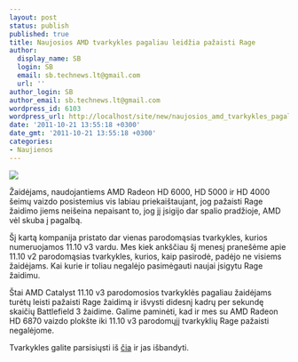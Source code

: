 ```yaml
---
layout: post
status: publish
published: true
title: Naujosios AMD tvarkykles pagaliau leidžia pažaisti Rage
author:
  display_name: SB
  login: SB
  email: sb.technews.lt@gmail.com
  url: ''
author_login: SB
author_email: sb.technews.lt@gmail.com
wordpress_id: 6103
wordpress_url: http://localhost/site/new/naujosios_amd_tvarkykles_pagaliau_leidzia_pazaisti_rage/
date: '2011-10-21 13:55:18 +0300'
date_gmt: '2011-10-21 13:55:18 +0300'
categories:
- Naujienos
---
```

<div class="imgright"><img src="http://technews.lt/upload/Rage-1.jpg"  /></div>
<p>Žaidėjams, naudojantiems AMD Radeon HD 6000, HD 5000 ir HD 4000 šeimų vaizdo posistemius vis labiau priekaištaujant, jog pažaisti Rage žaidimo jiems neišeina nepaisant to, jog jį įsigijo dar spalio pradžioje, AMD vėl skuba į pagalbą.</p>
<p>Šį kartą kompanija pristato dar vienas parodomąsias tvarkykles, kurios numeruojamos 11.10 v3 vardu. Mes kiek ankščiau šį menesį pranešėme apie 11.10 v2 parodomąsias tvarkykles, kurios, kaip pasirodė, padėjo ne visiems žaidėjams. Kai kurie ir toliau negalėjo pasimėgauti naujai įsigytu Rage žaidimu.</p>
<p>Štai AMD Catalyst 11.10 v3 parodomosios tvarkyklės pagaliau žaidėjams turėtų leisti pažaisti Rage žaidimą ir išvysti didesnį kadrų per sekundę skaičių Battlefield 3 žaidime. Galime paminėti, kad ir mes su AMD Radeon HD 6870 vaizdo plokšte iki 11.10 v3 parodomųjį tvarkyklių Rage pažaisti negalėjome.</p>
<p>Tvarkykles galite parsisiųsti iš <a class="ns" href=" http://support.amd.com/us/kbarticles/Pages/GPU124AMDCat1110PreDriverV3.aspx">čia</a> ir jas išbandyti.</p>
